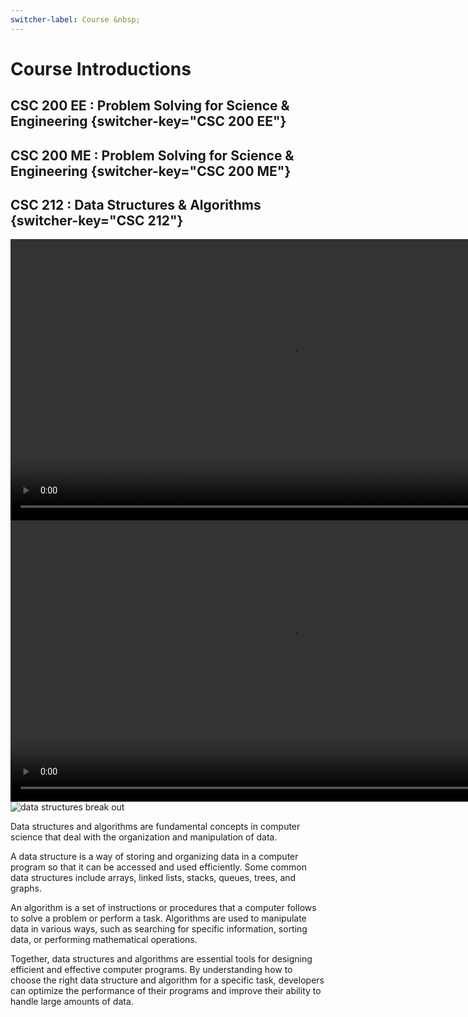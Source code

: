 ```yaml
---
switcher-label: Course &nbsp;
---
```


<show-structure for="chapter,procedure" depth="0"/>

# Course Introductions

## CSC 200 EE : Problem Solving for Science & Engineering {switcher-key="CSC 200 EE"}

## CSC 200 ME : Problem Solving for Science & Engineering {switcher-key="CSC 200 ME"}

## CSC 212 : Data Structures & Algorithms {switcher-key="CSC 212"}

<tabs>
<tab title="Data Structures Explained">
    <video src="https://youtu.be/SFEROgwxicA" width="900"></video>
</tab>
<tab title="Algorithms Explained">
    <video src="https://youtu.be/JJkWemM03Lg" width="900"></video>
</tab>
</tabs>

<note>
<img src="https://assets.interviewbit.com/assets/skill_interview_questions/data-structure/data-structure-types
-8ca6352dd895aab5ced64c3339408031b70c5faaaa443aaa6c246981c694b841.png.gz" alt="data structures break out"/>
<p>Data structures and algorithms are fundamental concepts in computer science that deal with the organization and manipulation of data.</p>
<p>A data structure is a way of storing and organizing data in a computer program so that it can be accessed and used efficiently. Some common data structures include arrays, linked lists, stacks, queues, trees, and graphs.</p>
<p>An algorithm is a set of instructions or procedures that a computer follows to solve a problem or perform a task. Algorithms are used to manipulate data in various ways, such as searching for specific information, sorting data, or performing mathematical operations.</p>
<p>Together, data structures and algorithms are essential tools for designing efficient and effective computer programs. By understanding how to choose the right data structure and algorithm for a specific task, developers can optimize the performance of their programs and improve their ability to handle large amounts of data.</p>
</note>